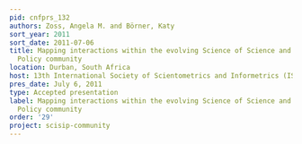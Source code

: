```yaml
---
pid: cnfprs_132
authors: Zoss, Angela M. and Börner, Katy
sort_year: 2011
sort_date: 2011-07-06
title: Mapping interactions within the evolving Science of Science and Innovation
  Policy community
location: Durban, South Africa
host: 13th International Society of Scientometrics and Informetrics (ISSI) conference
pres_date: July 6, 2011
type: Accepted presentation
label: Mapping interactions within the evolving Science of Science and Innovation
  Policy community
order: '29'
project: scisip-community
---
```

